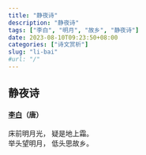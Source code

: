 ```yaml
---
title: "静夜诗"
description: "静夜诗"
tags: ["李白", "明月", "故乡", "静夜诗"]
date: 2023-08-10T09:23:50+08:00
categories: ["诗文赏析"]
slug: "li-bai"
#url: "/"
---
```


## 静夜诗
#### [李白](/author/libai)（唐）
  
床前明月光， 疑是地上霜。  
举头望明月， 低头思故乡。  